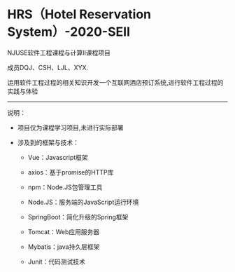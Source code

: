 # HRS（Hotel Reservation System）-2020-SEⅡ

NJUSE软件工程课程与计算Ⅱ课程项目

成员DQJ、CSH、LJL、XYX.

运用软件工程过程的相关知识开发一个互联网酒店预订系统,进行软件工程过程的实践与体验

---

说明：

   - 项目仅为课程学习项目,未进行实际部署
   
   - 涉及到的框架与技术：
   
      - Vue：Javascript框架

      - axios：基于promise的HTTP库
      
      - npm：Node.JS包管理工具
      
      - Node.JS：服务端的JavaScript运行环境
      
      - SpringBoot：简化升级的Spring框架

      - Tomcat：Web应用服务器
      
      - Mybatis：java持久层框架

      - Junit：代码测试技术

